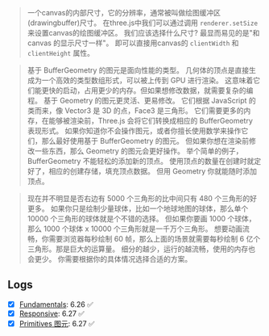 > 一个canvas的内部尺寸，它的分辨率，通常被叫做绘图缓冲区(drawingbuffer)尺寸。 在three.js中我们可以通过调用 `renderer.setSize` 来设置canvas的绘图缓冲区。 我们应该选择什么尺寸? 最显而易见的是"和 canvas 的显示尺寸一样"。 即可以直接用canvas的 `clientWidth` 和 `clientHeight` 属性。

> 基于 BufferGeometry 的图元是面向性能的类型。 几何体的顶点是直接生成为一个高效的类型数组形式，可以被上传到 GPU 进行渲染。 这意味着它们能更快的启动，占用更少的内存。但如果想修改数据，就需要复杂的编程。
> 基于 Geometry 的图元更灵活、更易修改。 它们根据 JavaScript 的类而来，像 Vector3 是 3D 的点，Face3 是三角形。 它们需要更多的内存，在能够被渲染前，Three.js 会将它们转换成相应的 BufferGeometry 表现形式。
> 如果你知道你不会操作图元，或者你擅长使用数学来操作它们，那么最好使用基于 BufferGeometry 的图元。 但如果你想在渲染前修改一些东西，那么 Geometry 的图元会更好操作。
> 举个简单的例子，BufferGeometry 不能轻松的添加新的顶点。 使用顶点的数量在创建时就定好了，相应的创建存储，填充顶点数据。 但用 Geometry 你就能随时添加顶点。

>现在并不明显是否右边有 5000 个三角形的比中间只有 480 个三角形的好更多。 如果你只是绘制少量球体，比如一个地球地图的球体，那么单个 10000 个三角形的球体就是个不错的选择。 但如果你要画 1000 个球体，那么 1000 个球体 x 10000 个三角形就是一千万个三角形。 想要动画流畅，你需要浏览器每秒绘制 60 帧，那么上面的场景就需要每秒绘制 6 亿个三角形。那是巨大的运算量。
> 细分的越少，运行的越流畅，使用的内存也会更少。 你需要根据你的具体情况选择合适的方案。



## Logs

- [x] [Fundamentals](https://threejs.org/manual/#zh%252Ffundamentals): 6.26 ✅
- [x] [Responsive](https://threejs.org/manual/#zh%252Fresponsive): 6.27 ✅
- [x] [Primitives 图元](https://threejs.org/manual/#zh%252Fprimitives): 6.27 ✅
